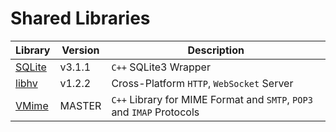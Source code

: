 # Shared Libraries

| Library | Version | Description |
| --- | --- | --- |
| [SQLite](https://github.com/SRombauts/SQLiteCpp.git) | v3.1.1 | `C++` SQLite3 Wrapper |
| [libhv](https://github.com/ithewei/libhv.git) | v1.2.2 | Cross-Platform `HTTP`, `WebSocket` Server |
| [VMime](https://github.com/kisli/vmime.git) | MASTER | `C++` Library for MIME Format and `SMTP`, `POP3` and `IMAP` Protocols |
